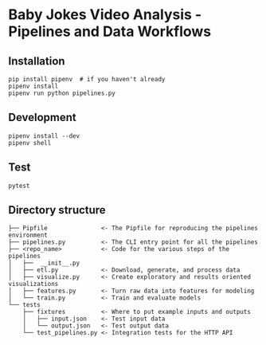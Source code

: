 # Baby Jokes Video Analysis - Pipelines and Data Workflows

## Installation

    pip install pipenv  # if you haven't already
    pipenv install
    pipenv run python pipelines.py

## Development

    pipenv install --dev
    pipenv shell

## Test

    pytest

## Directory structure

    ├── Pipfile               <- The Pipfile for reproducing the pipelines environment
    ├── pipelines.py          <- The CLI entry point for all the pipelines
    ├── <repo_name>           <- Code for the various steps of the pipelines
    │   ├──  __init__.py
    │   ├── etl.py            <- Download, generate, and process data
    │   ├── visualize.py      <- Create exploratory and results oriented visualizations
    │   ├── features.py       <- Turn raw data into features for modeling
    │   └── train.py          <- Train and evaluate models
    └── tests
        ├── fixtures          <- Where to put example inputs and outputs
        │   ├── input.json    <- Test input data
        │   └── output.json   <- Test output data
        └── test_pipelines.py <- Integration tests for the HTTP API
